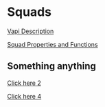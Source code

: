 # Squads

[Vapi Description](https://docs.vapi.ai/squads)

[Squad Properties and Functions](http://localhost:63342/vapi4k/vapi4k.vapi4k-core/build/dokka/html/vapi4k-core/com.vapi4k.api.squad/-squad/index.html)

## Something anything

[//]: # (<a href="static/test.html"> Click here </a>)

[//]: # (<a href="html/vapi4k-core/com.vapi4k.api.destination/index.html"> Click here 1.5 </a>)

<a href="https://mattbobambrose.github.io/vapi4k/html/vapi4k-core/com.vapi4k.api.destination/index.html" target="_blank"> Click here 2 </a>

<a href="%base_url%/index.html" target="_blank"> Click here 4 </a>

<chapter title="Example" id="some_chapter" collapsible="false">
<code-block lang="kotlin" src="src/main/kotlin/Squad.kt" include-lines="9-32"/>
</chapter>
